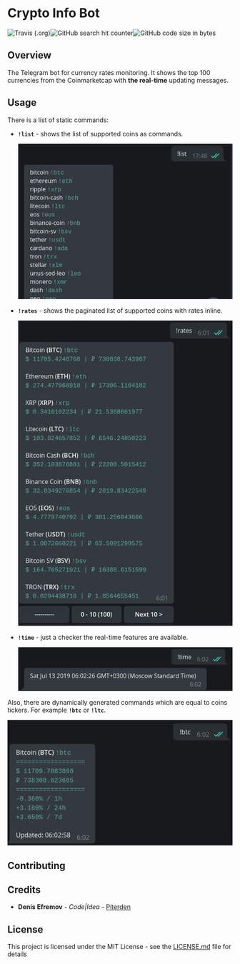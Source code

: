 # Crypto Info Bot

![Travis (.org)](https://img.shields.io/travis/com/Piterden/crypto_info_bot.svg?style=for-the-badge)![GitHub search hit counter](https://img.shields.io/github/search/Piterden/crypto_info_bot/rates.svg?style=for-the-badge)![GitHub code size in bytes](https://img.shields.io/github/languages/code-size/Piterden/crypto_info_bot.svg?style=for-the-badge)

## Overview

The Telegram bot for currency rates monitoring. It shows the top 100 currencies from the Coinmarketcap with **the real-time** updating messages.

## Usage

There is a list of static commands:

- **`!list`** - shows the list of supported coins as commands.

  ![cib_1](docs/cib_1.png)

- **`!rates`** - shows the paginated list of supported coins with rates inline.

  ![cib_2](docs/cib_2.png)

- **`!time`** - just a checker the real-time features are available.

  ![cib_3](docs/cib_3.png)

Also, there are dynamically generated commands which are equal to coins tickers. For example **`!btc`** or **`!ltc`**.

![cib_4](docs/cib_4.png)

## Contributing

 ## Credits

- **Denis Efremov** - *Code|Idea* - [Piterden](https://github.com/Piterden)

## License

This project is licensed under the MIT License - see the [LICENSE.md](https://github.com/Piterden/chessbot/blob/master/LICENSE.md) file for details

